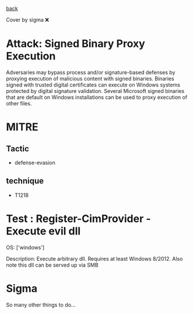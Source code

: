 [back](../index.md)

Cover by sigma :x: 

# Attack: Signed Binary Proxy Execution

 Adversaries may bypass process and/or signature-based defenses by proxying execution of malicious content with signed binaries. Binaries signed with trusted digital certificates can execute on Windows systems protected by digital signature validation. Several Microsoft signed binaries that are default on Windows installations can be used to proxy execution of other files.

# MITRE
## Tactic
  - defense-evasion

## technique
  - T1218

# Test : Register-CimProvider - Execute evil dll

OS: ['windows']

Description: Execute arbitrary dll. Requires at least Windows 8/2012. Also note this dll can be served up via SMB


# Sigma

 So many other things to do...